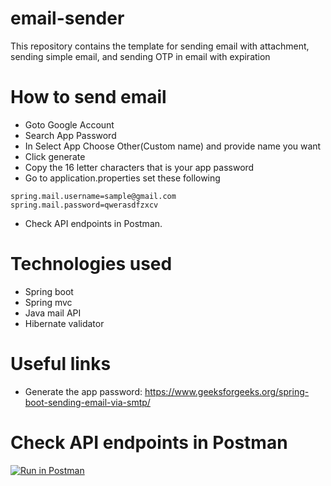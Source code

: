 # email-sender
This repository contains the template for sending email with attachment, sending simple email, and sending OTP in email with expiration

# How to send email
 - Goto Google Account 
 - Search App Password
 - In Select App Choose Other(Custom name) and provide name you want
 - Click generate 
 - Copy the 16 letter characters that is your app password
 - Go to application.properties set these following
 ```
 spring.mail.username=sample@gmail.com  
 spring.mail.password=qwerasdfzxcv
 ```
 - Check API endpoints in Postman.

# Technologies used
  - Spring boot
  - Spring mvc
  - Java mail API
  - Hibernate validator

# Useful links
 - Generate the app password: https://www.geeksforgeeks.org/spring-boot-sending-email-via-smtp/

# Check API endpoints in Postman
[![Run in Postman](https://run.pstmn.io/button.svg)](https://app.getpostman.com/run-collection/26932885-7fc11acb-7833-4ce0-a5eb-f899f0d44026?action=collection%2Ffork&source=rip_markdown&collection-url=entityId%3D26932885-7fc11acb-7833-4ce0-a5eb-f899f0d44026%26entityType%3Dcollection%26workspaceId%3D638a4bab-020e-48f2-950a-f85be75bbe0c)
